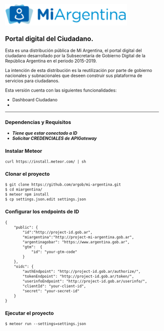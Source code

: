 <img src="/public/img/logos/miargentina.png" alt="MiArgentina" width="400"/>

## Portal digital del Ciudadano.
Esta es una distribución pública de Mi Argentina, el portal digital del ciudadano desarrollado por la Subsecretaría de Gobierno Digital de la República Argentina en el periodo 2015-2019.

La intención de esta distribución es la reutilización por parte de gobierno nacionales y subnacionales que deseen construir sus plataforma de servicios para ciudadanos. 

Esta versión cuenta con las siguientes funcionalidades:
* Dashboard Ciudadano
* 


---

### Dependencias y Requisitos

- ***Tiene que estar conectado a ID***
- ***Solicitar CREDENCIALES de APIGateway***

### Instalar Meteor
```
curl https://install.meteor.com/ | sh
```

### Clonar el proyecto

```
$ git clone https://github.com/argob/mi-argentina.git
$ cd miargentina/
$ meteor npm install
$ cp settings.json.edit settings.json
```

### Configurar los endpoints de ID

```
{
    "public": {
        "id":"http://project-id.gob.ar",
        "miargentina":"http://project-mi-argentina.gob.ar",
        "argentinagobar": "https://www.argentina.gob.ar",
        "gtm":  {
            "id": "your-gtm-code"
        }
    },
    "oidc": {
        "authEndpoint": "http://project-id.gob.ar/authorize/",
        "tokenEndpoint": "http://project-id.gob.ar/token/",
        "userinfoEndpoint": "http://project-id.gob.ar/userinfo/",
        "clientId": "your-client-id",
        "secret": "your-secret-id"
    }
}
```

### Ejecutar el proyecto

```
$ meteor run --settings=settings.json
```
